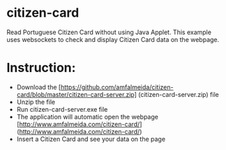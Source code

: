 # citizen-card

Read Portuguese Citizen Card without using Java Applet. This example uses websockets to check and display Citizen Card data on the webpage.

# Instruction:
+ Download the [https://github.com/amfalmeida/citizen-card/blob/master/citizen-card-server.zip] (citizen-card-server.zip) file
+ Unzip the file 
+ Run citizen-card-server.exe file
+ The application will automatic open the webpage [http://www.amfalmeida.com/citizen-card/] (http://www.amfalmeida.com/citizen-card/)
+ Insert a Citizen Card and see your data on the page  

